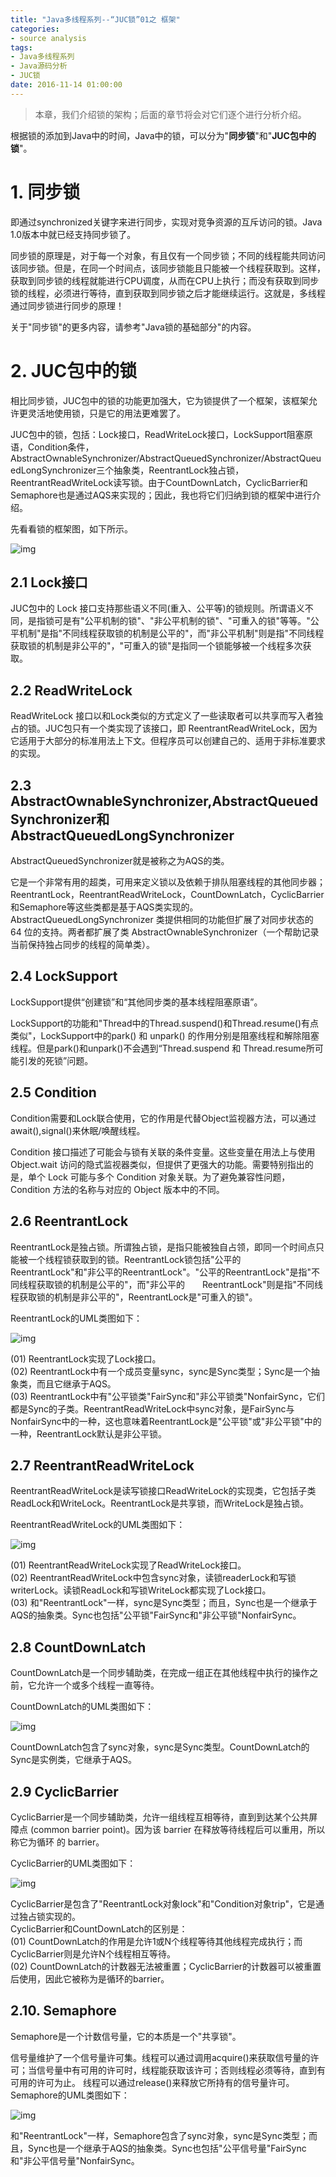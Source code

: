 ```yaml
---
title: "Java多线程系列--“JUC锁”01之 框架"
categories: 
- source analysis
tags: 
- Java多线程系列
- Java源码分析
- JUC锁
date: 2016-11-14 01:00:00
---
```

    
> 本章，我们介绍锁的架构；后面的章节将会对它们逐个进行分析介绍。

 

根据锁的添加到Java中的时间，Java中的锁，可以分为"**同步锁**"和"**JUC包中的锁**"。

<a name="anchor1"></a>
# 1. 同步锁

即通过synchronized关键字来进行同步，实现对竞争资源的互斥访问的锁。Java 1.0版本中就已经支持同步锁了。

同步锁的原理是，对于每一个对象，有且仅有一个同步锁；不同的线程能共同访问该同步锁。但是，在同一个时间点，该同步锁能且只能被一个线程获取到。这样，获取到同步锁的线程就能进行CPU调度，从而在CPU上执行；而没有获取到同步锁的线程，必须进行等待，直到获取到同步锁之后才能继续运行。这就是，多线程通过同步锁进行同步的原理！

关于"同步锁"的更多内容，请参考"Java锁的基础部分"的内容。


<a name="anchor2"></a>
# 2. JUC包中的锁 

相比同步锁，JUC包中的锁的功能更加强大，它为锁提供了一个框架，该框架允许更灵活地使用锁，只是它的用法更难罢了。

JUC包中的锁，包括：Lock接口，ReadWriteLock接口，LockSupport阻塞原语，Condition条件，AbstractOwnableSynchronizer/AbstractQueuedSynchronizer/AbstractQueuedLongSynchronizer三个抽象类，ReentrantLock独占锁，ReentrantReadWriteLock读写锁。由于CountDownLatch，CyclicBarrier和Semaphore也是通过AQS来实现的；因此，我也将它们归纳到锁的框架中进行介绍。

先看看锁的框架图，如下所示。

![img](http://wangkuiwu.github.io/media/pic/java/threads/juc-lock01-01.jpg)

## 2.1 Lock接口

JUC包中的 Lock 接口支持那些语义不同(重入、公平等)的锁规则。所谓语义不同，是指锁可是有"公平机制的锁"、"非公平机制的锁"、"可重入的锁"等等。"公平机制"是指"不同线程获取锁的机制是公平的"，而"非公平机制"则是指"不同线程获取锁的机制是非公平的"，"可重入的锁"是指同一个锁能够被一个线程多次获取。

 

## 2.2 ReadWriteLock

ReadWriteLock 接口以和Lock类似的方式定义了一些读取者可以共享而写入者独占的锁。JUC包只有一个类实现了该接口，即 ReentrantReadWriteLock，因为它适用于大部分的标准用法上下文。但程序员可以创建自己的、适用于非标准要求的实现。

 

## 2.3 AbstractOwnableSynchronizer,AbstractQueuedSynchronizer和AbstractQueuedLongSynchronizer

AbstractQueuedSynchronizer就是被称之为AQS的类。

它是一个非常有用的超类，可用来定义锁以及依赖于排队阻塞线程的其他同步器；ReentrantLock，ReentrantReadWriteLock，CountDownLatch，CyclicBarrier和Semaphore等这些类都是基于AQS类实现的。AbstractQueuedLongSynchronizer 类提供相同的功能但扩展了对同步状态的 64 位的支持。两者都扩展了类 AbstractOwnableSynchronizer（一个帮助记录当前保持独占同步的线程的简单类）。


## 2.4 LockSupport

LockSupport提供“创建锁”和“其他同步类的基本线程阻塞原语”。

LockSupport的功能和"Thread中的Thread.suspend()和Thread.resume()有点类似"，LockSupport中的park() 和 unpark() 的作用分别是阻塞线程和解除阻塞线程。但是park()和unpark()不会遇到“Thread.suspend 和 Thread.resume所可能引发的死锁”问题。

 

## 2.5 Condition

Condition需要和Lock联合使用，它的作用是代替Object监视器方法，可以通过await(),signal()来休眠/唤醒线程。

Condition 接口描述了可能会与锁有关联的条件变量。这些变量在用法上与使用 Object.wait 访问的隐式监视器类似，但提供了更强大的功能。需要特别指出的是，单个 Lock 可能与多个 Condition 对象关联。为了避免兼容性问题，Condition 方法的名称与对应的 Object 版本中的不同。

 

## 2.6 ReentrantLock

ReentrantLock是独占锁。所谓独占锁，是指只能被独自占领，即同一个时间点只能被一个线程锁获取到的锁。ReentrantLock锁包括"公平的ReentrantLock"和"非公平的ReentrantLock"。"公平的ReentrantLock"是指"不同线程获取锁的机制是公平的"，而"非公平的　　ReentrantLock"则是指"不同线程获取锁的机制是非公平的"，ReentrantLock是"可重入的锁"。

ReentrantLock的UML类图如下：

![img](http://wangkuiwu.github.io/media/pic/java/threads/juc-lock01-02.jpg)

(01) ReentrantLock实现了Lock接口。  
(02) ReentrantLock中有一个成员变量sync，sync是Sync类型；Sync是一个抽象类，而且它继承于AQS。  
(03) ReentrantLock中有"公平锁类"FairSync和"非公平锁类"NonfairSync，它们都是Sync的子类。ReentrantReadWriteLock中sync对象，是FairSync与NonfairSync中的一种，这也意味着ReentrantLock是"公平锁"或"非公平锁"中的一种，ReentrantLock默认是非公平锁。

 

## 2.7 ReentrantReadWriteLock

ReentrantReadWriteLock是读写锁接口ReadWriteLock的实现类，它包括子类ReadLock和WriteLock。ReentrantLock是共享锁，而WriteLock是独占锁。

ReentrantReadWriteLock的UML类图如下：

![img](http://wangkuiwu.github.io/media/pic/java/threads/juc-lock01-03.jpg)


(01) ReentrantReadWriteLock实现了ReadWriteLock接口。  
(02) ReentrantReadWriteLock中包含sync对象，读锁readerLock和写锁writerLock。读锁ReadLock和写锁WriteLock都实现了Lock接口。  
(03) 和"ReentrantLock"一样，sync是Sync类型；而且，Sync也是一个继承于AQS的抽象类。Sync也包括"公平锁"FairSync和"非公平锁"NonfairSync。


## 2.8 CountDownLatch

CountDownLatch是一个同步辅助类，在完成一组正在其他线程中执行的操作之前，它允许一个或多个线程一直等待。

CountDownLatch的UML类图如下：

![img](http://wangkuiwu.github.io/media/pic/java/threads/juc-lock01-04.jpg)


CountDownLatch包含了sync对象，sync是Sync类型。CountDownLatch的Sync是实例类，它继承于AQS。

 

## 2.9 CyclicBarrier

CyclicBarrier是一个同步辅助类，允许一组线程互相等待，直到到达某个公共屏障点 (common barrier point)。因为该 barrier 在释放等待线程后可以重用，所以称它为循环 的 barrier。

CyclicBarrier的UML类图如下：

![img](http://wangkuiwu.github.io/media/pic/java/threads/juc-lock01-05.jpg)


CyclicBarrier是包含了"ReentrantLock对象lock"和"Condition对象trip"，它是通过独占锁实现的。  
CyclicBarrier和CountDownLatch的区别是：  
(01) CountDownLatch的作用是允许1或N个线程等待其他线程完成执行；而CyclicBarrier则是允许N个线程相互等待。  
(02) CountDownLatch的计数器无法被重置；CyclicBarrier的计数器可以被重置后使用，因此它被称为是循环的barrier。

 

## 2.10. Semaphore

Semaphore是一个计数信号量，它的本质是一个"共享锁"。 

信号量维护了一个信号量许可集。线程可以通过调用acquire()来获取信号量的许可；当信号量中有可用的许可时，线程能获取该许可；否则线程必须等待，直到有可用的许可为止。 线程可以通过release()来释放它所持有的信号量许可。  
Semaphore的UML类图如下：

![img](http://wangkuiwu.github.io/media/pic/java/threads/juc-lock01-06.jpg)

和"ReentrantLock"一样，Semaphore包含了sync对象，sync是Sync类型；而且，Sync也是一个继承于AQS的抽象类。Sync也包括"公平信号量"FairSync和"非公平信号量"NonfairSync。

 
